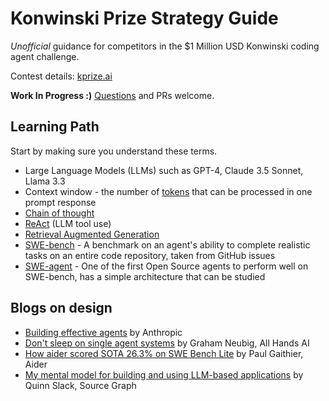 # Konwinski Prize Strategy Guide
*Unofficial* guidance for competitors in the $1 Million USD Konwinski coding agent challenge.

Contest details: [kprize.ai](https://kprize.ai)

**Work In Progress :)** [Questions](https://github.com/raymyers/konwinski-prize-strategy-guide/issues/1) and PRs welcome.

## Learning Path

Start by making sure you understand these terms.

* Large Language Models (LLMs) such as GPT-4, Claude 3.5 Sonnet, Llama 3.3
* Context window - the number of [tokens](https://learn.microsoft.com/en-us/dotnet/ai/conceptual/understanding-tokens) that can be processed in one prompt response
* [Chain of thought](https://www.promptingguide.ai/techniques/cot)
* [ReAct](https://www.promptingguide.ai/techniques/react) (LLM tool use)
* [Retrieval Augmented Generation](https://en.wikipedia.org/wiki/Retrieval-augmented_generation)
* [SWE-bench](https://www.swebench.com) - A benchmark on an agent's ability to complete realistic tasks on an entire code repository, taken from GitHub issues
* [SWE-agent](https://swe-agent.com) - One of the first Open Source agents to perform well on SWE-bench, has a simple architecture that can be studied

## Blogs on design

* [Building effective agents](https://www.anthropic.com/research/building-effective-agents) by Anthropic
* [Don't sleep on single agent systems](https://www.all-hands.dev/blog/dont-sleep-on-single-agent-systems) by Graham Neubig, All Hands AI
* [How aider scored SOTA 26.3% on SWE Bench Lite](https://aider.chat/2024/05/22/swe-bench-lite.html) by Paul Gaithier, Aider
* [My mental model for building and using LLM-based applications](https://sourcegraph.com/blog/llm-mental-models) by Quinn Slack, Source Graph
